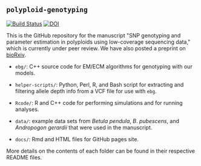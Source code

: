 ## `polyploid-genotyping`

[![Build Status](https://travis-ci.org/pblischak/polyploid-genotyping.svg?branch=master)](https://travis-ci.org/pblischak/polyploid-genotyping)
[![DOI](https://zenodo.org/badge/75424744.svg)](https://zenodo.org/badge/latestdoi/75424744)

This is the GitHub repository for the manuscript "SNP genotyping and parameter estimation in polyploids using low-coverage sequencing data," which is currently under peer review. We have also posted a preprint on <a href="http://biorxiv.org/content/early/2017/03/26/120261" target="_blank">bioRxiv</a>.

 - `ebg/`: C++ source code for EM/ECM algorithms for genotyping with our models.

 - `helper-scripts/`: Python, Perl, R, and Bash script for extracting and filtering allele depth info from a VCF file for use with `ebg`.

 - `Rcode/`: R and C++ code for performing simulations and for running analyses.

 - `data/`: example data sets from *Betula pendula*, *B*. *pubescens*, and *Andropogon gerardii* that were used in the manuscript.

 - `docs/`: Rmd and HTML files for GitHub pages site.


More details on the contents of each folder can be found in their respective README files.
